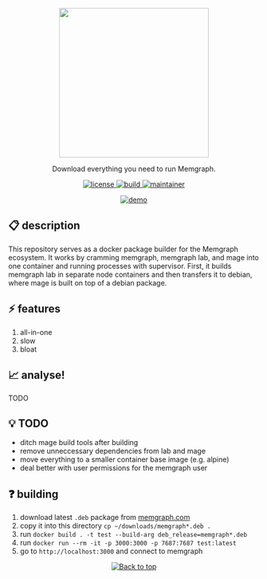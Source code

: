 <p align="center">
  <img src="https://uploads-ssl.webflow.com/5e7ceb09657a69bdab054b3a/5e7ceb09657a6937ab054bba_Black_Original%20_Logo.png" width="300"/>
</p>
<p align="center">Download everything you need to run Memgraph.</p>

<p align="center">
  <a href="https://github.com/memgraph/memgraph-platform/LICENSE">
    <img src="https://img.shields.io/github/license/memgraph/memgraph-platform" alt="license" title="license"/>
  </a>
  <a href="https://github.com/memgraph/memgraph-platform">
    <img src="https://img.shields.io/github/languages/code-size/memgraph/memgraph-platform" alt="build" title="build"/>
  </a>
  <a href="https://github.com/memgraph/memgraph-platform/stargazers">
    <img src="https://img.shields.io/badge/maintainer-mastermedo-yellow" alt="maintainer" title="maintainer"/>
  </a>
</p>

<p align="center">
  <a href="https://github.com/memgraph/memgraph-platform">
    <img src="https://mislav.dev/assets/img/out.gif" alt="demo" title="demo"/>
  </a>
</p>

## :clipboard: description
This repository serves as a docker package builder for the Memgraph ecosystem.
It works by cramming memgraph, memgraph lab, and mage into one container and running processes with supervisor.
First, it builds memgraph lab in separate node containers and then transfers it to debian, where mage is built on top of a debian package.

## :zap: features
1. all-in-one
2. slow
3. bloat

## :chart_with_upwards_trend: analyse!
TODO

## :bulb: TODO
- ditch mage build tools after building
- remove unneccessary dependencies from lab and mage
- move everything to a smaller container base image (e.g. alpine)
- deal better with user permissions for the memgraph user

## :question: building
1. download latest `.deb` package from [memgraph.com](https://memgraph.com/dowload)
2. copy it into this directory `cp ~/downloads/memgraph*.deb .`
3. run `docker build . -t test --build-arg deb_release=memgraph*.deb`
4. run `docker run --rm -it -p 3000:3000 -p 7687:7687 test:latest`
5. go to `http://localhost:3000` and connect to memgraph

<p align="center">
  <a href="#">
    <img src="https://img.shields.io/badge/⬆️back_to_top_⬆️-white" alt="Back to top" title="Back to top"/>
  </a>
</p>
